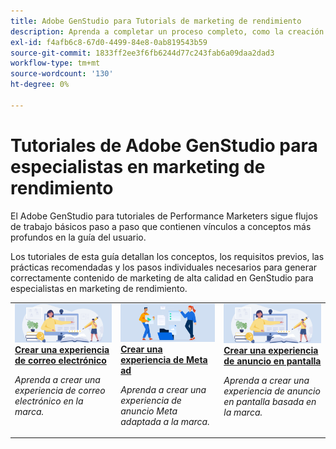 ```yaml
---
title: Adobe GenStudio para Tutorials de marketing de rendimiento
description: Aprenda a completar un proceso completo, como la creación de una experiencia de correo electrónico, siguiendo los tutoriales de GenStudio para especialistas en marketing de rendimiento.
exl-id: f4afb6c8-67d0-4499-84e8-0ab819543b59
source-git-commit: 1833ff2ee3f6fb6244d77c243fab6a09daa2dad3
workflow-type: tm+mt
source-wordcount: '130'
ht-degree: 0%

---
```


# Tutoriales de Adobe GenStudio para especialistas en marketing de rendimiento

El Adobe GenStudio para tutoriales de Performance Marketers sigue flujos de trabajo básicos paso a paso que contienen vínculos a conceptos más profundos en la guía del usuario.

Los tutoriales de esta guía detallan los conceptos, los requisitos previos, las prácticas recomendadas y los pasos individuales necesarios para generar correctamente contenido de marketing de alta calidad en GenStudio para especialistas en marketing de rendimiento.

<table style="table-layout:fixed">
<td valign="top">
   <div>
      <a href="create-email-experience.md">
      <img alt="Ideas, libros, lápiz, ordenador" src="../assets/card-create-assets.png">
      <strong>Crear una experiencia de correo electrónico</strong>
      </a>
   </div>
   <p>
      <em>Aprenda a crear una experiencia de correo electrónico en la marca.</em>
   </p>
</td>
<td valign="top">
   <div>
      <a href="create-meta-ad.md">
      <img alt="Ideas, libros, lápiz, ordenador" src="../assets/card-manage-content.png">
      <strong>Crear una experiencia de Meta ad</strong>
      </a>
   </div>
   <p>
      <em>Aprenda a crear una experiencia de anuncio Meta adaptada a la marca.</em>
   </p>
</td>
<td valign="top">
   <div>
      <a href="create-display-ad.md">
      <img alt="Ideas, libros, lápiz, ordenador" src="../assets/card-create-assets.png">
      <strong>Crear una experiencia de anuncio en pantalla</strong>
      </a>
   </div>
   <p>
      <em>Aprenda a crear una experiencia de anuncio en pantalla basada en la marca.</em>
   </p>
</td>
</table>
